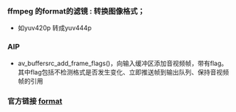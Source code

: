 
### ffmpeg 的format的滤镜 : 转换图像格式；
* 如yuv420p 转成yuv444p



### AIP 
*  av_buffersrc_add_frame_flags()，向输入缓冲区添加音视频帧，带有flag。其中flag包括不检测格式是否发生变化、立即推送帧到输出队列、保持音视频帧的引用




### 官方链接 [format](https://ffmpeg.org/ffmpeg-filters.html#format-1)
